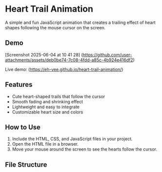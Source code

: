 # Heart Trail Animation

A simple and fun JavaScript animation that creates a trailing effect of heart shapes following the mouse cursor on the screen.

## Demo

[Screenshot 2025-06-04 at 10 41 28]
(https://github.com/user-attachments/assets/deb0be74-7c08-4fdd-a85c-4b924e416df2)

 Live demo: (https://eh-vee.github.io/heart-trail-animation/)

## Features

- Cute heart-shaped trails that follow the cursor
- Smooth fading and shrinking effect
- Lightweight and easy to integrate
- Customizable heart size and colors

## How to Use

1. Include the HTML, CSS, and JavaScript files in your project.
2. Open the HTML file in a browser.
3. Move your mouse around the screen to see the hearts follow the cursor.

## File Structure

